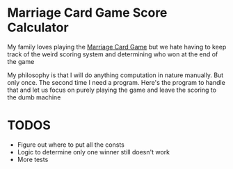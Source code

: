 # Marriage Card Game Score Calculator
My family loves playing the [Marriage Card Game](https://en.wikipedia.org/wiki/Marriage_(card_game)) but we hate having to keep track of the weird scoring system and determining who won at the end of the game

My philosophy is that I will do anything computation in nature manually. But only once. The second time I need a program. Here's the program to handle that and let us focus on purely playing the game and leave the scoring to the dumb machine


# TODOS
- Figure out where to put all the consts
- Logic to determine only one winner still doesn't work
- More tests

